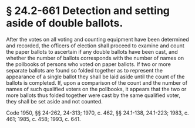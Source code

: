 # § 24.2-661 Detection and setting aside of double ballots.

<p>After the votes on all voting and counting equipment have been determined and recorded, the officers of election shall proceed to examine and count the paper ballots to ascertain if any double ballots have been cast, and whether the number of ballots corresponds with the number of names on the pollbooks of persons who voted on paper ballots. If two or more separate ballots are found so folded together as to represent the appearance of a single ballot they shall be laid aside until the count of the ballots is completed. If, upon a comparison of the count and the number of names of such qualified voters on the pollbooks, it appears that the two or more ballots thus folded together were cast by the same qualified voter, they shall be set aside and not counted.</p><p>Code 1950, §§ 24-262, 24-313; 1970, c. 462, §§ 24.1-138, 24.1-223; 1983, c. 461; 1985, c. 458; 1993, c. 641.</p>